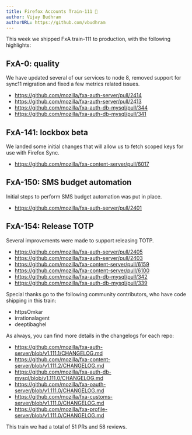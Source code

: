 ```yaml
---
title: Firefox Accounts Train-111 🦔
author: Vijay Budhram
authorURL: https://github.com/vbudhram
---
```


This week we shipped FxA train-111 to production,
with the following highlights:


<!--truncate-->


## FxA-0: quality

We have updated several of our services to node 8, removed support for sync11 migration and fixed a few metrics related issues.

* https://github.com/mozilla/fxa-auth-server/pull/2414
* https://github.com/mozilla/fxa-auth-server/pull/2413
* https://github.com/mozilla/fxa-auth-db-mysql/pull/344
* https://github.com/mozilla/fxa-auth-db-mysql/pull/341

## FxA-141: lockbox beta

We landed some initial changes that will allow us to fetch scoped keys for use with Firefox Sync.

* https://github.com/mozilla/fxa-content-server/pull/6017

## FxA-150: SMS budget automation

Initial steps to perform SMS budget automation was put in place.

* https://github.com/mozilla/fxa-auth-server/pull/2401

## FxA-154: Release TOTP

Several improvements were made to support releasing TOTP.

* https://github.com/mozilla/fxa-auth-server/pull/2405
* https://github.com/mozilla/fxa-auth-server/pull/2403
* https://github.com/mozilla/fxa-content-server/pull/6159
* https://github.com/mozilla/fxa-content-server/pull/6100
* https://github.com/mozilla/fxa-auth-db-mysql/pull/342
* https://github.com/mozilla/fxa-auth-db-mysql/pull/339

Special thanks go to the following community contributors,
who have code shipping in this train:

  * httpsOmkar
  * irrationalagent
  * deeptibaghel


As always, you can find more details in the changelogs for each repo:

* https://github.com/mozilla/fxa-auth-server/blob/v1.111.1/CHANGELOG.md
* https://github.com/mozilla/fxa-content-server/blob/v1.111.2/CHANGELOG.md
* https://github.com/mozilla/fxa-auth-db-mysql/blob/v1.111.0/CHANGELOG.md
* https://github.com/mozilla/fxa-oauth-server/blob/v1.111.0/CHANGELOG.md
* https://github.com/mozilla/fxa-customs-server/blob/v1.111.0/CHANGELOG.md
* https://github.com/mozilla/fxa-profile-server/blob/v1.111.0/CHANGELOG.md

This train we had a total of 51 PRs and 58 reviews.
